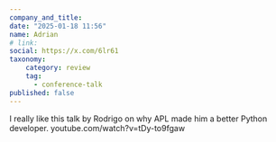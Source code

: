 ```yaml
---
company_and_title: 
date: "2025-01-18 11:56"
name: Adrian
# link:
social: https://x.com/6lr61
taxonomy:
    category: review
    tag:
      - conference-talk
published: false
---
```


I really like this talk by Rodrigo on why APL made him a better Python developer. youtube.com/watch?v=tDy-to9fgaw
